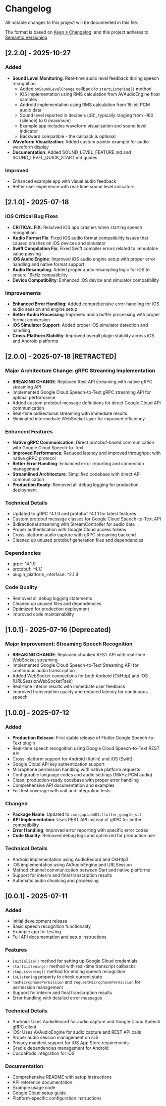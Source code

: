 # Changelog

All notable changes to this project will be documented in this file.

The format is based on [Keep a Changelog](https://keepachangelog.com/en/1.0.0/),
and this project adheres to [Semantic Versioning](https://semver.org/spec/v2.0.0.html).

## [2.2.0] - 2025-10-27

### Added
- **Sound Level Monitoring**: Real-time audio level feedback during speech recognition
  - Added `onSoundLevelChange` callback to `startListening()` method
  - iOS implementation using RMS calculation from AVAudioEngine float samples
  - Android implementation using RMS calculation from 16-bit PCM audio data
  - Sound level reported in decibels (dB), typically ranging from -160 (silence) to 0 (maximum)
  - Example app includes waveform visualization and sound level indicator
  - Backward compatible - the callback is optional
- **Waveform Visualization**: Added custom painter example for audio waveform display
- **Documentation**: Added SOUND_LEVEL_FEATURE.md and SOUND_LEVEL_QUICK_START.md guides

### Improved
- Enhanced example app with visual audio feedback
- Better user experience with real-time sound level indicators

## [2.1.0] - 2025-07-18

### iOS Critical Bug Fixes
- **CRITICAL FIX**: Resolved iOS app crashes when starting speech recognition
- **Audio Format Fix**: Fixed iOS audio format compatibility issues that caused crashes on iOS devices and simulator
- **Swift Compilation Fix**: Fixed Swift compiler errors related to immutable value passing
- **iOS Audio Engine**: Improved iOS audio engine setup with proper error handling and native format support
- **Audio Resampling**: Added proper audio resampling logic for iOS to ensure 16kHz compatibility
- **Device Compatibility**: Enhanced iOS device and simulator compatibility

### Improvements
- **Enhanced Error Handling**: Added comprehensive error handling for iOS audio session and engine setup
- **Better Audio Processing**: Improved audio buffer processing with proper format conversion
- **iOS Simulator Support**: Added proper iOS simulator detection and handling
- **Cross-Platform Stability**: Improved overall plugin stability across iOS and Android platforms

## [2.0.0] - 2025-07-18 [RETRACTED]

### Major Architecture Change: gRPC Streaming Implementation
- **BREAKING CHANGE**: Replaced Rest API streaming with native gRPC streaming API
- Implemented Google Cloud Speech-to-Text gRPC streaming API for optimal performance
- Added custom protobuf message definitions for direct Google Cloud API communication
- Real-time bidirectional streaming with immediate results
- Eliminated intermediate WebSocket layer for improved efficiency

### Enhanced Features
- **Native gRPC Communication**: Direct protobuf-based communication with Google Cloud Speech-to-Text
- **Improved Performance**: Reduced latency and improved throughput with native gRPC protocol
- **Better Error Handling**: Enhanced error reporting and connection management
- **Streamlined Architecture**: Simplified codebase with direct API communication
- **Production Ready**: Removed all debug logging for production deployment

### Technical Details
- Updated to gRPC ^4.1.0 and protobuf ^4.1.1 for latest features
- Custom protobuf message classes for Google Cloud Speech-to-Text API
- Bidirectional streaming with StreamController for audio data
- Proper authentication with Google Cloud access tokens
- Cross-platform audio capture with gRPC streaming backend
- Cleaned up unused protobuf generation files and dependencies

### Dependencies
- grpc: ^4.1.0
- protobuf: ^4.1.1
- plugin_platform_interface: ^2.1.8 

### Code Quality
- Removed all debug logging statements
- Cleaned up unused files and dependencies
- Optimized for production deployment
- Improved code maintainability

## [1.0.1] - 2025-07-16 (Deprecated)

### Major Improvement: Streaming Speech Recognition
- **BREAKING CHANGE**: Replaced chunked REST API with real-time WebSocket streaming
- Implemented Google Cloud Speech-to-Text Streaming API for continuous audio transcription
- Added WebSocket connections for both Android (OkHttp) and iOS (URLSessionWebSocketTask)
- Real-time interim results with immediate user feedback
- Improved transcription quality and reduced latency for continuous speech

## [1.0.0] - 2025-07-12

### Added
- **Production Release**: First stable release of Flutter Google Speech-to-Text plugin
- Real-time speech recognition using Google Cloud Speech-to-Text REST API
- Cross-platform support for Android (Kotlin) and iOS (Swift)
- Google Cloud API key authentication support
- Microphone permission handling with native platform requests
- Configurable language codes and audio settings (16kHz PCM audio)
- Clean, production-ready codebase with proper error handling
- Comprehensive API documentation and examples
- Full test coverage with unit and integration tests

### Changed
- **Package Name**: Updated to `com.guptan404.flutter_google_stt`
- **API Implementation**: Uses REST API instead of gRPC for better compatibility
- **Error Handling**: Improved error reporting with specific error codes
- **Code Quality**: Removed debug logs and optimized for production use

### Technical Details
- Android implementation using AudioRecord and OkHttp3
- iOS implementation using AVAudioEngine and URLSession
- Method channel communication between Dart and native platforms
- Support for interim and final transcription results
- Automatic audio chunking and processing

## [0.0.1] - 2025-07-11

### Added
- Initial development release
- Basic speech recognition functionality
- Example app for testing
- Full API documentation and setup instructions

### Features
- `initialize()` method for setting up Google Cloud credentials
- `startListening()` method with real-time transcript callbacks
- `stopListening()` method for ending speech recognition
- `isListening` property to check current state
- `hasMicrophonePermission` and `requestMicrophonePermission` for permission management
- Support for interim and final transcription results
- Error handling with detailed error messages

### Technical Details
- Android: Uses AudioRecord for audio capture and Google Cloud Speech gRPC client
- iOS: Uses AVAudioEngine for audio capture and REST API calls
- Proper audio session management on iOS
- Privacy manifest support for iOS App Store requirements
- Gradle dependencies management for Android
- CocoaPods integration for iOS

### Documentation
- Comprehensive README with setup instructions
- API reference documentation
- Example usage code
- Google Cloud setup guide
- Platform-specific configuration instructions
